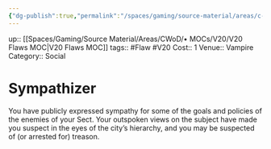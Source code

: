 ```yaml
---
{"dg-publish":true,"permalink":"/spaces/gaming/source-material/areas/c-wo-d/genre/vampire/v20/merits-and-flaws/sympathizer/","dgHomeLink":true,"dgPassFrontmatter":true}
---
```


up:: [[Spaces/Gaming/Source Material/Areas/CWoD/• MOCs/V20/V20 Flaws MOC|V20 Flaws MOC]]
tags:: #Flaw #V20 
Cost:: 1
Venue:: Vampire
Category:: Social

# Sympathizer
You have publicly expressed sympathy for some of
the goals and policies of the enemies of your Sect. Your
outspoken views on the subject have made you suspect
in the eyes of the city’s hierarchy, and you may be suspected
of (or arrested for) treason.